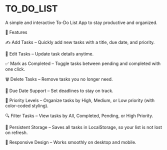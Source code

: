# TO_DO_LIST
A simple and interactive To-Do List App to stay productive and organized.


🚀 Features

✍️ Add Tasks – Quickly add new tasks with a title, due date, and priority.

📝 Edit Tasks – Update task details anytime.

✅ Mark as Completed – Toggle tasks between pending and completed with one click.

🗑️ Delete Tasks – Remove tasks you no longer need.

📅 Due Date Support – Set deadlines to stay on track.

🔺 Priority Levels – Organize tasks by High, Medium, or Low priority (with color-coded styling).

🔍 Filter Tasks – View tasks by All, Completed, Pending, or High Priority.

💾 Persistent Storage – Saves all tasks in LocalStorage, so your list is not lost on refresh.

📱 Responsive Design – Works smoothly on desktop and mobile.
